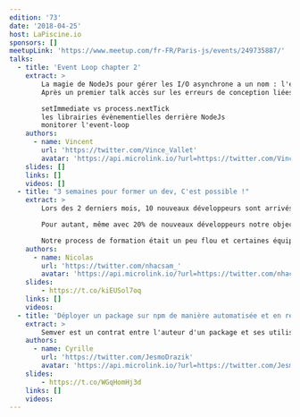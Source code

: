 ```yaml
---
edition: '73'
date: '2018-04-25'
host: LaPiscine.io
sponsors: []
meetupLink: 'https://www.meetup.com/fr-FR/Paris-js/events/249735887/'
talks:
  - title: 'Event Loop chapter 2'
    extract: >
        La magie de NodeJs pour gérer les I/O asynchrone a un nom : l'event loop.
        Après un premier talk accès sur les erreurs de conception liées à cette event loop c'est le moment d'expliquer certaines de ses subtilités :

        setImmediate vs process.nextTick
        les librairies évènementielles derrière NodeJs
        monitorer l'event-loop
    authors:
      - name: Vincent
        url: 'https://twitter.com/Vince_Vallet'
        avatar: 'https://api.microlink.io/?url=https://twitter.com/Vince_Vallet&amps;embed=image.url'
    slides: []
    links: []
    videos: []
  - title: "3 semaines pour former un dev, C'est possible !"
    extract: >
        Lors des 2 derniers mois, 10 nouveaux développeurs sont arrivés chez BAM. Certains avaient déjà fait beaucoup de dev, d'autres sortent juste d'école. Cela fait du monde à former sur nos technos et notre façon de coder !

        Pour autant, même avec 20% de nouveaux développeurs notre objectif reste le même : Être des experts en React-native.

        Notre process de formation était un peu flou et certaines équipes avaient des difficultés à intégrer un nouveau. Grâce à des techniques d'amélioration continue, j'ai pu consolider notre formation et désormais 100% des dev se sentent efficaces quand ils rejoignent leur premier projet. Ce sont ces apprentissages que je veux vous partager.
    authors:
      - name: Nicolas
        url: 'https://twitter.com/nhacsam_'
        avatar: 'https://api.microlink.io/?url=https://twitter.com/nhacsam_&amps;embed=image.url'
    slides: 
        - https://t.co/kiEUSol7oq
    links: []
    videos: 
  - title: 'Déployer un package sur npm de manière automatisée et en respectant semver avec semantic-release'
    extract: >
        Semver est un contrat entre l'auteur d'un package et ses utilisateurs. Si celui-ci n'est pas respecté, l'impact peut être énorme pour ces derniers (application cassée après une mise à jour mineure, notamment). Comment faire, en tant qu'auteur, pour s'assurer qu'on respecte ce contrat ? Présentation de semantic-release, un outil qui a pour but de régler ce problème avec une grosse cuillère d'automatisation et une pincée de convention.
    authors:
      - name: Cyrille
        url: 'https://twitter.com/JesmoDrazik'
        avatar: 'https://api.microlink.io/?url=https://twitter.com/JesmoDrazik&amps;embed=image.url'
    slides: 
        - https://t.co/WGqHomHj3d
    links: []
    videos: 
---
```


